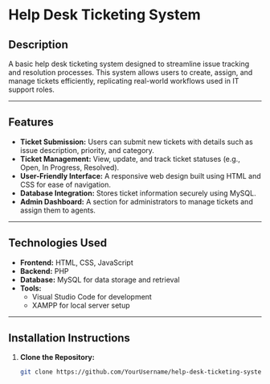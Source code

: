 # **Help Desk Ticketing System**

## **Description**
A basic help desk ticketing system designed to streamline issue tracking and resolution processes. This system allows users to create, assign, and manage tickets efficiently, replicating real-world workflows used in IT support roles.

---

## **Features**
- **Ticket Submission:** Users can submit new tickets with details such as issue description, priority, and category.
- **Ticket Management:** View, update, and track ticket statuses (e.g., Open, In Progress, Resolved).
- **User-Friendly Interface:** A responsive web design built using HTML and CSS for ease of navigation.
- **Database Integration:** Stores ticket information securely using MySQL.
- **Admin Dashboard:** A section for administrators to manage tickets and assign them to agents.

---

## **Technologies Used**
- **Frontend:** HTML, CSS, JavaScript
- **Backend:** PHP 
- **Database:** MySQL for data storage and retrieval
- **Tools:**
  - Visual Studio Code for development
  - XAMPP for local server setup

---

## **Installation Instructions**
1. **Clone the Repository:**
   ```bash
   git clone https://github.com/YourUsername/help-desk-ticketing-system.git
